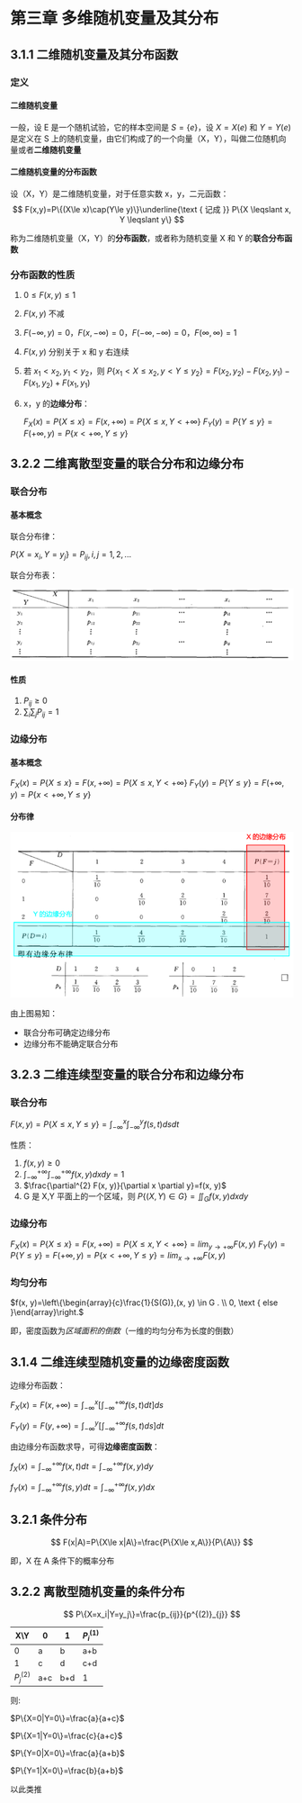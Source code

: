 # 第三章 多维随机变量及其分布

## 3.1.1 二维随机变量及其分布函数

### 定义

#### 二维随机变量

一般，设 E 是一个随机试验，它的样本空间是 $S=\{e\}$，设 $X=X(e)$ 和 $Y=Y(e)$ 是定义在 S 上的随机变量，由它们构成了的一个向量（X，Y），叫做二位随机向量或者**二维随机变量**

#### 二维随机变量的分布函数

设（X，Y）是二维随机变量，对于任意实数 x，y，二元函数：
$$
F(x,y)=P\{(X\le x)\cap(Y\le y)\}\underline{\text { 记成 }} P\{X \leqslant x, Y \leqslant y\}
$$

称为二维随机变量（X，Y）的**分布函数**，或者称为随机变量 X 和 Y 的**联合分布函数**

### 分布函数的性质

1. $0\le F(x,y)\le 1$

2. $F(x,y)$ 不减

3. $F(-\infty,y)=0$，$F(x,-\infty)=0$，$F(-\infty,-\infty)=0$，$F(\infty,\infty)=1$

4. $F(x,y)$ 分别关于 x 和 y 右连续

5. 若 $x_1<x_2,y_1<y_2$，则 $P\{x_1<X\le x_2,y<Y\le y_2\}=F(x_2,y_2)-F(x_2,y_1)-F(x_1,y_2)+F(x_1,y_1)$ 

6. x，y 的**边缘分布**：

   $F_{X}(x)=P\{X \leq x\}=F(x,+\infty)=P\{X \le x,Y<+\infty\}$
   $F_{Y}(y)=P\{Y \leqslant y\}=F(+\infty, y)=P\{x<+\infty, Y \leqslant y\}$

## 3.2.2 二维离散型变量的联合分布和边缘分布

### 联合分布

#### 基本概念

联合分布律：

$P\{X=x_i,Y=y_j\}=P_{ij},i,j=1,2,...$ 

联合分布表：

![image-20210511220152943](doc/image-20210511220152943.png)

#### 性质

1. $P_{ij}\ge 0$
2. $\sum_{i} \sum_{j} P_{i j}=1$

### 边缘分布
#### 基本概念
$F_{X}(x)=P\{X \leq x\}=F(x,+\infty)=P\{X \le x,Y<+\infty\}$
$F_{Y}(y)=P\{Y \leqslant y\}=F(+\infty, y)=P\{x<+\infty, Y \leqslant y\}$

#### 分布律
![image-20210511222320349](doc/image-20210511222320349.png)

由上图易知：

- 联合分布可确定边缘分布
- 边缘分布不能确定联合分布

## 3.2.3 二维连续型变量的联合分布和边缘分布

### 联合分布

$F(x,y)=P\{X\le x,Y\le y\}=\int^x_{-\infty}\int^y_{-\infty}f(s,t)dsdt$

性质：

1. $f(x,y)\ge0$
2. $\int^{+\infty}_{-\infty}\int^{+\infty}_{-\infty}f(x,y)dxdy=1$
3. $\frac{\partial^{2} F(x, y)}{\partial x \partial y}=f(x, y)$
4. G 是 X,Y 平面上的一个区域，则 $P\{(X,Y)\in G\}=\iint_{G}f(x , y) d x d y$

### 边缘分布

$F_{X}(x)=P\{X \leq x\}=F(x,+\infty)=P\{X \le x,Y<+\infty\}=lim_{y\rightarrow+\infty}F(x,y)$
$F_{Y}(y)=P\{Y \le y\}=F(+\infty, y)=P\{x<+\infty, Y \le y\}=lim_{x\rightarrow+\infty}F(x,y)$

### 均匀分布

$f(x, y)=\left\{\begin{array}{c}\frac{1}{S(G)},(x, y) \in G . \\ 0, \text { else }\end{array}\right.$

即，密度函数为*区域面积的倒数*（一维的均匀分布为长度的倒数）

## 3.1.4 二维连续型随机变量的边缘密度函数

边缘分布函数：

$F_{X}(x)=F(x,+\infty)=\int_{-\infty}^{x}\left[\int_{-\infty}^{+\infty} f(s, t) d t\right] d s$

$F_{Y}(y)=F(y,+\infty)=\int_{-\infty}^{y}\left[\int_{-\infty}^{+\infty} f(s, t) d s\right] d t$

由边缘分布函数求导，可得**边缘密度函数**：

$f_X(x)=\int^{+\infty}_{-\infty}f(x,t)dt=\int^{+\infty}_{-\infty}f(x,y)dy$

$f_Y(x)=\int^{+\infty}_{-\infty}f(s,y)dt=\int^{+\infty}_{-\infty}f(x,y)dx$

## 3.2.1 条件分布

$$
F(x|A)=P\{X\le x|A\}=\frac{P\{X\le x,A\}}{P\{A\}}
$$

即，X 在 A 条件下的概率分布

## 3.2.2 离散型随机变量的条件分布

$$
P\{X=x_i|Y=y_j\}=\frac{p_{ij}}{p^{(2)}_{j}}
$$



| X\Y         | 0    | 1    | $P^{(1)}_i$ |
| ----------- | ---- | ---- | ----------- |
| 0           | a    | b    | a+b         |
| 1           | c    | d    | c+d         |
| $P^{(2)}_j$ | a+c  | b+d  | 1           |

则:

$P\{X=0|Y=0\}=\frac{a}{a+c}$

$P\{X=1|Y=0\}=\frac{c}{a+c}$

$P\{Y=0|X=0\}=\frac{a}{a+b}$

$P\{Y=1|X=0\}=\frac{b}{a+b}$

以此类推